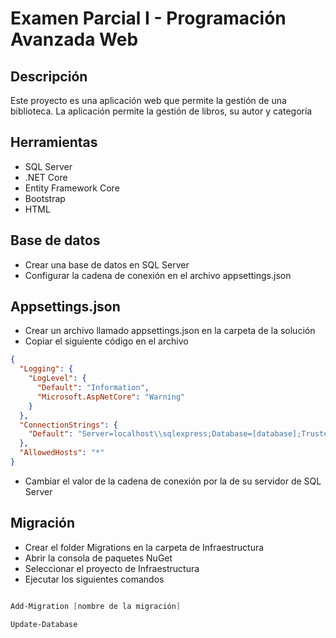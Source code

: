 # Examen Parcial I - Programación Avanzada Web

## Descripción

Este proyecto es una aplicación web que permite la gestión de una biblioteca. La aplicación permite la gestión de libros, su autor y categoría

## Herramientas

- SQL Server
- .NET Core
- Entity Framework Core
- Bootstrap
- HTML

## Base de datos

- Crear una base de datos en SQL Server
- Configurar la cadena de conexión en el archivo appsettings.json

## Appsettings.json

- Crear un archivo llamado appsettings.json en la carpeta de la solución
- Copiar el siguiente código en el archivo

```json
{
  "Logging": {
    "LogLevel": {
      "Default": "Information",
      "Microsoft.AspNetCore": "Warning"
    }
  },
  "ConnectionStrings": {
    "Default": "Server=localhost\\sqlexpress;Database=[database];Trusted_Connection=True;TrustServerCertificate=True;MultipleActiveResultSets=true;"
  },
  "AllowedHosts": "*"
}
```

- Cambiar el valor de la cadena de conexión por la de su servidor de SQL Server

## Migración

- Crear el folder Migrations en la carpeta de Infraestructura
- Abrir la consola de paquetes NuGet
- Seleccionar el proyecto de Infraestructura
- Ejecutar los siguientes comandos

```powershell

Add-Migration [nombre de la migración]

Update-Database
```
